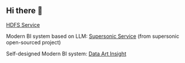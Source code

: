 ## Hi there 👋

<!--
**TKL-tao/TKL-tao** is a ✨ _special_ ✨ repository because its `README.md` (this file) appears on your GitHub profile.

Here are some ideas to get you started:

- 🔭 I’m currently working on ...
- 🌱 I’m currently learning ...
- 👯 I’m looking to collaborate on ...
- 🤔 I’m looking for help with ...
- 💬 Ask me about ...
- 📫 How to reach me: ...
- 😄 Pronouns: ...
- ⚡ Fun fact: ...
-->

[HDFS Service](https://publicIP:9871/dfshealth.html#tab-overview)

Modern BI system based on LLM: [Supersonic Service](http://113.45.129.200:9080) (from supersonic open-sourced project)

Self-designed Modern BI system: [Data Art Insight](http://113.45.129.200:8080/login)


